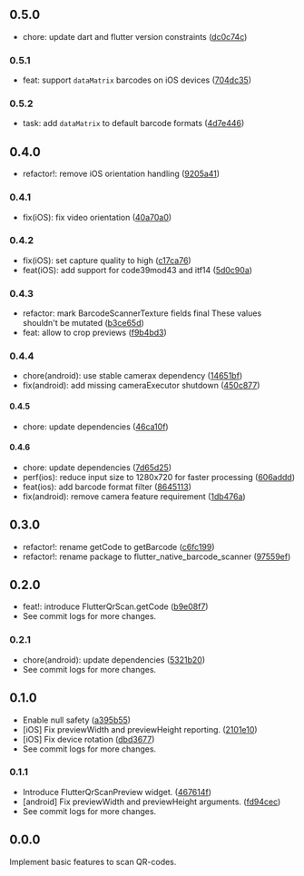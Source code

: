 ## 0.5.0

- chore: update dart and flutter version constraints ([dc0c74c](https://github.com/cloudacy/flutter_native_barcode_scanner/commit/dc0c74c599d35f491a7234e7968d470fe4cb9765))

### 0.5.1

- feat: support `dataMatrix` barcodes on iOS devices ([704dc35](https://github.com/cloudacy/flutter_native_barcode_scanner/commit/704dc351dc1170d416f4fe099995fb39cd84702d))

### 0.5.2

- task: add `dataMatrix` to default barcode formats ([4d7e446](https://github.com/cloudacy/flutter_native_barcode_scanner/commit/4d7e4466201e72ac56f67fd2fc482ff97f981c32))

## 0.4.0

- refactor!: remove iOS orientation handling ([9205a41](https://github.com/cloudacy/flutter_native_barcode_scanner/commit/9205a4146b08aa651ddfebce91a60a1d8316d2a8))

### 0.4.1

- fix(iOS): fix video orientation ([40a70a0](https://github.com/cloudacy/flutter_native_barcode_scanner/commit/40a70a0420cfc0a5d44a47b3c5d089d1e7a7cddc))

### 0.4.2

- fix(iOS): set capture quality to high ([c17ca76](https://github.com/cloudacy/flutter_native_barcode_scanner/commit/c17ca76cb67f7b8cb05aff474fab428f03e61656))
- feat(iOS): add support for code39mod43 and itf14 ([5d0c90a](https://github.com/cloudacy/flutter_native_barcode_scanner/commit/5d0c90a62b940e4fc7cb5f0538dd552c9312b125))

### 0.4.3

- refactor: mark BarcodeScannerTexture fields final These values shouldn't be mutated ([b3ce65d](https://github.com/cloudacy/flutter_native_barcode_scanner/commit/b3ce65dc9287c340d81de79767944db5b947dbd4))
- feat: allow to crop previews ([f9b4bd3](https://github.com/cloudacy/flutter_native_barcode_scanner/commit/f9b4bd3134c77bd7cd848aef2b8b216c7c639e0a))

### 0.4.4

- chore(android): use stable camerax dependency ([14651bf](https://github.com/cloudacy/flutter_native_barcode_scanner/commit/14651bf83e02a021941769cf96de01ebc1cc74ff))
- fix(android): add missing cameraExecutor shutdown ([450c877](https://github.com/cloudacy/flutter_native_barcode_scanner/commit/450c877a72b209775b2f1d9860aaa8dc83cc322c))

#### 0.4.5

- chore: update dependencies ([46ca10f](https://github.com/cloudacy/flutter_native_barcode_scanner/commit/46ca10f4eda5a47418301198132763eb70ef2d53))

#### 0.4.6

- chore: update dependencies ([7d65d25](https://github.com/cloudacy/flutter_native_barcode_scanner/commit/7d65d258a64084a4c4d1c8cd80fc7d3944fe68d4))
- perf(ios): reduce input size to 1280x720 for faster processing ([606addd](https://github.com/cloudacy/flutter_native_barcode_scanner/commit/606addd812c8394cc6fb5829da255853df542156))
- feat(ios): add barcode format filter ([8645113](https://github.com/cloudacy/flutter_native_barcode_scanner/commit/86451133d5ea238abfb1d9c9cb00effbe09f45f3))
- fix(android): remove camera feature requirement ([1db476a](https://github.com/cloudacy/flutter_native_barcode_scanner/commit/1db476a2a3ac8fcebc4fe3ce49f832890dddabe7))

## 0.3.0

- refactor!: rename getCode to getBarcode ([c6fc199](https://github.com/cloudacy/flutter_native_barcode_scanner/commit/c6fc199fd024c51a80bc69bc7346e23624c86221))
- refactor!: rename package to flutter_native_barcode_scanner ([97559ef](https://github.com/cloudacy/flutter_native_barcode_scanner/commit/97559eff8cb828d9bc63fc13be86a4f919799d21))

## 0.2.0

- feat!: introduce FlutterQrScan.getCode ([b9e08f7](https://github.com/cloudacy/flutter_qr_scan/commit/b9e08f7dc9fea78b74cff142659af89ad0be4f00))
- See commit logs for more changes.

### 0.2.1

- chore(android): update dependencies ([5321b20](https://github.com/cloudacy/flutter_qr_scan/commit/5321b20dd391a61b9634d050b7d0cbe08cd3b854))
- See commit logs for more changes.

## 0.1.0

- Enable null safety ([a395b55](https://github.com/cloudacy/flutter_qr_scan/commit/a395b55ce53ac10aa15dacac00abaa3578d8d4dd))
- [iOS] Fix previewWidth and previewHeight reporting. ([2101e10](https://github.com/cloudacy/flutter_qr_scan/commit/2101e1089d4d4b28d5cdf5aa4a65e0f156cf2885))
- [iOS] Fix device rotation ([dbd3677](https://github.com/cloudacy/flutter_qr_scan/commit/dbd367779515e7af86294b46ebefaaeca46d726d))
- See commit logs for more changes.

### 0.1.1

- Introduce FlutterQrScanPreview widget. ([467614f](https://github.com/cloudacy/flutter_qr_scan/commit/467614f15d2466d488688af9a12a67cec18ac5c7))
- [android] Fix previewWidth and previewHeight arguments. ([fd94cec](https://github.com/cloudacy/flutter_qr_scan/commit/fd94cec6744337586f3620f640bb28148e8e1ca8))
- See commit logs for more changes.

## 0.0.0

Implement basic features to scan QR-codes.
